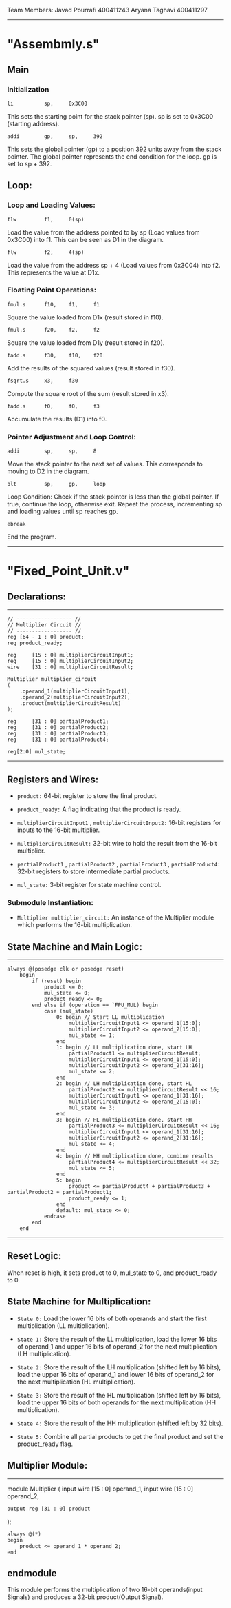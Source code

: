 Team Members:
Javad Pourrafi      400411243
Aryana Taghavi      400411297
_______________________________________________________________________________________________________________________________________________
# "Assembmly.s"

## Main

### Initialization

    li          sp,     0x3C00

This sets the starting point for the stack pointer (sp). sp is set to 0x3C00 (starting address).

    addi        gp,     sp,     392

This sets the global pointer (gp) to a position 392 units away from the stack pointer. The global pointer represents the end condition for the loop. gp is set to sp + 392.

## Loop:           

### Loop and Loading Values:

    flw         f1,     0(sp)

Load the value from the address pointed to by sp (Load values from 0x3C00) into f1. This can be seen as D1 in the diagram.

    flw         f2,     4(sp)

Load the value from the address sp + 4 (Load values from 0x3C04) into f2. This represents the value at D1x.

### Floating Point Operations:

    fmul.s      f10,    f1,     f1

Square the value loaded from D1x (result stored in f10).

    fmul.s      f20,    f2,     f2

Square the value loaded from D1y (result stored in f20).

    fadd.s      f30,    f10,    f20

Add the results of the squared values (result stored in f30).

    fsqrt.s     x3,     f30

Compute the square root of the sum (result stored in x3).

    fadd.s      f0,     f0,     f3

Accumulate the results (D1) into f0.


### Pointer Adjustment and Loop Control:

    addi        sp,     sp,     8

Move the stack pointer to the next set of values. This corresponds to moving to D2 in the diagram.

    blt         sp,     gp,     loop

Loop Condition: Check if the stack pointer is less than the global pointer. If true, continue the loop, otherwise exit. Repeat the process, incrementing sp and loading values until sp reaches gp.

    ebreak

End the program.
_________________________________________________________________________________________________________________________________________________________________________
# "Fixed_Point_Unit.v"

## Declarations:
-------------------------------------------------
    // ------------------ //
    // Multiplier Circuit //
    // ------------------ //   
    reg [64 - 1 : 0] product;
    reg product_ready;

    reg     [15 : 0] multiplierCircuitInput1;
    reg     [15 : 0] multiplierCircuitInput2;
    wire    [31 : 0] multiplierCircuitResult;

    Multiplier multiplier_circuit
    (
        .operand_1(multiplierCircuitInput1),
        .operand_2(multiplierCircuitInput2),
        .product(multiplierCircuitResult)
    );

    reg     [31 : 0] partialProduct1;
    reg     [31 : 0] partialProduct2;
    reg     [31 : 0] partialProduct3;
    reg     [31 : 0] partialProduct4;
    
    reg[2:0] mul_state;
-------------------------------------------------

## Registers and Wires:

* `product:` 64-bit register to store the final product.

* `product_ready:` A flag indicating that the product is ready.

* `multiplierCircuitInput1` , `multiplierCircuitInput2:` 16-bit registers for inputs to the 16-bit multiplier.

* `multiplierCircuitResult:` 32-bit wire to hold the result from the 16-bit multiplier.

* `partialProduct1` , `partialProduct2` , `partialProduct3` , `partialProduct4:` 32-bit registers to store intermediate partial products.

* `mul_state:` 3-bit register for state machine control.

### Submodule Instantiation:

+ `Multiplier multiplier_circuit:` An instance of the Multiplier module which performs the 16-bit multiplication.

## State Machine and Main Logic:

-------------------------------------------------
    always @(posedge clk or posedge reset)
        begin
            if (reset) begin
                product <= 0;
                mul_state <= 0;
                product_ready <= 0;
            end else if (operation == `FPU_MUL) begin
                case (mul_state)
                    0: begin // Start LL multiplication
                        multiplierCircuitInput1 <= operand_1[15:0];
                        multiplierCircuitInput2 <= operand_2[15:0];
                        mul_state <= 1;
                    end
                    1: begin // LL multiplication done, start LH
                        partialProduct1 <= multiplierCircuitResult;
                        multiplierCircuitInput1 <= operand_1[15:0];
                        multiplierCircuitInput2 <= operand_2[31:16];
                        mul_state <= 2;
                    end
                    2: begin // LH multiplication done, start HL
                        partialProduct2 <= multiplierCircuitResult << 16;
                        multiplierCircuitInput1 <= operand_1[31:16];
                        multiplierCircuitInput2 <= operand_2[15:0];
                        mul_state <= 3;
                    end
                    3: begin // HL multiplication done, start HH
                        partialProduct3 <= multiplierCircuitResult << 16;
                        multiplierCircuitInput1 <= operand_1[31:16];
                        multiplierCircuitInput2 <= operand_2[31:16];
                        mul_state <= 4;
                    end
                    4: begin // HH multiplication done, combine results
                        partialProduct4 <= multiplierCircuitResult << 32;
                        mul_state <= 5;
                    end
                    5: begin 
                        product <= partialProduct4 + partialProduct3 + partialProduct2 + partialProduct1;
                        product_ready <= 1;
                    end
                    default: mul_state <= 0;
                endcase
            end
        end
-------------------------------------------------
## Reset Logic:

When reset is high, it sets product to 0, mul_state to 0, and product_ready to 0.

## State Machine for Multiplication:

- `State 0:` Load the lower 16 bits of both operands and start the first multiplication (LL multiplication).

- `State 1:` Store the result of the LL multiplication, load the lower 16 bits of operand_1 and upper 16 bits of operand_2 for the next multiplication (LH multiplication).

- `State 2:` Store the result of the LH multiplication (shifted left by 16 bits), load the upper 16 bits of operand_1 and lower 16 bits of operand_2 for the next multiplication (HL multiplication).

- `State 3:` Store the result of the HL multiplication (shifted left by 16 bits), load the upper 16 bits of both operands for the next multiplication (HH multiplication).

- `State 4:` Store the result of the HH multiplication (shifted left by 32 bits).

- `State 5:` Combine all partial products to get the final product and set the product_ready flag.

## Multiplier Module:
-------------------------------------------------
module Multiplier
(
    input wire [15 : 0] operand_1,
    input wire [15 : 0] operand_2,

    output reg [31 : 0] product
);

    always @(*)
    begin
        product <= operand_1 * operand_2;
    end
endmodule
-------------------------------------------------
This module performs the multiplication of two 16-bit operands(input Signals) and produces a 32-bit product(Output Signal).